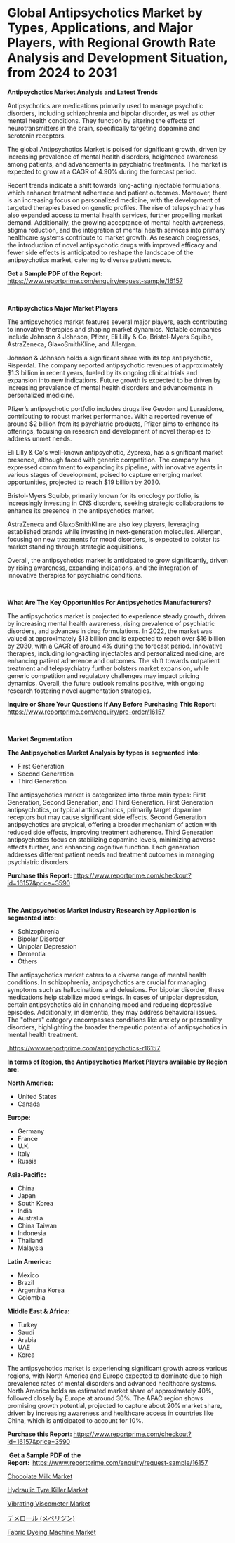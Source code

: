 <p><h1>Global Antipsychotics Market by Types, Applications, and Major Players, with Regional Growth Rate Analysis and Development Situation, from 2024 to 2031</h1></p><p><strong>Antipsychotics Market Analysis and Latest Trends</strong></p>
<p><p>Antipsychotics are medications primarily used to manage psychotic disorders, including schizophrenia and bipolar disorder, as well as other mental health conditions. They function by altering the effects of neurotransmitters in the brain, specifically targeting dopamine and serotonin receptors. </p><p>The global Antipsychotics Market is poised for significant growth, driven by increasing prevalence of mental health disorders, heightened awareness among patients, and advancements in psychiatric treatments. The market is expected to grow at a CAGR of 4.90% during the forecast period. </p><p>Recent trends indicate a shift towards long-acting injectable formulations, which enhance treatment adherence and patient outcomes. Moreover, there is an increasing focus on personalized medicine, with the development of targeted therapies based on genetic profiles. The rise of telepsychiatry has also expanded access to mental health services, further propelling market demand. Additionally, the growing acceptance of mental health awareness, stigma reduction, and the integration of mental health services into primary healthcare systems contribute to market growth. As research progresses, the introduction of novel antipsychotic drugs with improved efficacy and fewer side effects is anticipated to reshape the landscape of the antipsychotics market, catering to diverse patient needs.</p></p>
<p><strong>Get a Sample PDF of the Report:&nbsp;</strong> <a href="https://www.reportprime.com/enquiry/request-sample/16157">https://www.reportprime.com/enquiry/request-sample/16157</a></p>
<p>&nbsp;</p>
<p><strong>Antipsychotics Major Market Players</strong></p>
<p><p>The antipsychotics market features several major players, each contributing to innovative therapies and shaping market dynamics. Notable companies include Johnson & Johnson, Pfizer, Eli Lilly & Co, Bristol-Myers Squibb, AstraZeneca, GlaxoSmithKline, and Allergan.</p><p>Johnson & Johnson holds a significant share with its top antipsychotic, Risperdal. The company reported antipsychotic revenues of approximately $1.3 billion in recent years, fueled by its ongoing clinical trials and expansion into new indications. Future growth is expected to be driven by increasing prevalence of mental health disorders and advancements in personalized medicine.</p><p>Pfizer’s antipsychotic portfolio includes drugs like Geodon and Lurasidone, contributing to robust market performance. With a reported revenue of around $2 billion from its psychiatric products, Pfizer aims to enhance its offerings, focusing on research and development of novel therapies to address unmet needs.</p><p>Eli Lilly & Co's well-known antipsychotic, Zyprexa, has a significant market presence, although faced with generic competition. The company has expressed commitment to expanding its pipeline, with innovative agents in various stages of development, poised to capture emerging market opportunities, projected to reach $19 billion by 2030.</p><p>Bristol-Myers Squibb, primarily known for its oncology portfolio, is increasingly investing in CNS disorders, seeking strategic collaborations to enhance its presence in the antipsychotics market.</p><p>AstraZeneca and GlaxoSmithKline are also key players, leveraging established brands while investing in next-generation molecules. Allergan, focusing on new treatments for mood disorders, is expected to bolster its market standing through strategic acquisitions.</p><p>Overall, the antipsychotics market is anticipated to grow significantly, driven by rising awareness, expanding indications, and the integration of innovative therapies for psychiatric conditions.</p></p>
<p>&nbsp;</p>
<p><strong>What Are The Key Opportunities For Antipsychotics Manufacturers?</strong></p>
<p><p>The antipsychotics market is projected to experience steady growth, driven by increasing mental health awareness, rising prevalence of psychiatric disorders, and advances in drug formulations. In 2022, the market was valued at approximately $13 billion and is expected to reach over $16 billion by 2030, with a CAGR of around 4% during the forecast period. Innovative therapies, including long-acting injectables and personalized medicine, are enhancing patient adherence and outcomes. The shift towards outpatient treatment and telepsychiatry further bolsters market expansion, while generic competition and regulatory challenges may impact pricing dynamics. Overall, the future outlook remains positive, with ongoing research fostering novel augmentation strategies.</p></p>
<p><strong>Inquire or Share Your Questions If Any Before Purchasing This Report:</strong> <a href="https://www.reportprime.com/enquiry/pre-order/16157">https://www.reportprime.com/enquiry/pre-order/16157</a></p>
<p>&nbsp;</p>
<p><strong>Market Segmentation</strong></p>
<p><strong>The Antipsychotics Market Analysis by types is segmented into:</strong></p>
<p><ul><li>First Generation</li><li>Second Generation</li><li>Third Generation</li></ul></p>
<p><p>The antipsychotics market is categorized into three main types: First Generation, Second Generation, and Third Generation. First Generation antipsychotics, or typical antipsychotics, primarily target dopamine receptors but may cause significant side effects. Second Generation antipsychotics are atypical, offering a broader mechanism of action with reduced side effects, improving treatment adherence. Third Generation antipsychotics focus on stabilizing dopamine levels, minimizing adverse effects further, and enhancing cognitive function. Each generation addresses different patient needs and treatment outcomes in managing psychiatric disorders.</p></p>
<p><strong>Purchase this Report:&nbsp;</strong><a href="https://www.reportprime.com/checkout?id=16157&price=3590">https://www.reportprime.com/checkout?id=16157&price=3590</a></p>
<p>&nbsp;</p>
<p><strong>The Antipsychotics Market Industry Research by Application is segmented into:</strong></p>
<p><ul><li>Schizophrenia</li><li>Bipolar Disorder</li><li>Unipolar Depression</li><li>Dementia</li><li>Others</li></ul></p>
<p><p>The antipsychotics market caters to a diverse range of mental health conditions. In schizophrenia, antipsychotics are crucial for managing symptoms such as hallucinations and delusions. For bipolar disorder, these medications help stabilize mood swings. In cases of unipolar depression, certain antipsychotics aid in enhancing mood and reducing depressive episodes. Additionally, in dementia, they may address behavioral issues. The "others" category encompasses conditions like anxiety or personality disorders, highlighting the broader therapeutic potential of antipsychotics in mental health treatment.</p></p>
<p><a href="https://www.reportprime.com/antipsychotics-r16157">&nbsp;https://www.reportprime.com/antipsychotics-r16157</a></p>
<p><strong>In terms of Region, the Antipsychotics Market Players available by Region are:</strong></p>
<p>
    <p> <strong> North America: </strong>
        <ul>
            <li>United States</li>
            <li>Canada</li>
        </ul>
        </p> 
    <p> <strong> Europe: </strong>
        <ul>
            <li>Germany</li>
            <li>France</li>
            <li>U.K.</li>
            <li>Italy</li>
            <li>Russia</li>
        </ul>
        </p> 
    <p> <strong> Asia-Pacific: </strong>
        <ul>
            <li>China</li>
            <li>Japan</li>
            <li>South Korea</li>
            <li>India</li>
            <li>Australia</li>
            <li>China Taiwan</li>
            <li>Indonesia</li>
            <li>Thailand</li>
            <li>Malaysia</li>
        </ul>
        </p> 
    <p> <strong> Latin America: </strong>
        <ul>
            <li>Mexico</li>
            <li>Brazil</li>
            <li>Argentina Korea</li>
            <li>Colombia</li>
        </ul>
        </p> 
    <p> <strong> Middle East & Africa: </strong>
        <ul>
            <li>Turkey</li>
            <li>Saudi</li>
            <li>Arabia</li>
            <li>UAE</li>
            <li>Korea</li>
        </ul>
    </p>
    </p>
<p><p>The antipsychotics market is experiencing significant growth across various regions, with North America and Europe expected to dominate due to high prevalence rates of mental disorders and advanced healthcare systems. North America holds an estimated market share of approximately 40%, followed closely by Europe at around 30%. The APAC region shows promising growth potential, projected to capture about 20% market share, driven by increasing awareness and healthcare access in countries like China, which is anticipated to account for 10%.</p></p>
<p><strong>Purchase this Report: </strong><a href="https://www.reportprime.com/checkout?id=16157&price=3590">https://www.reportprime.com/checkout?id=16157&price=3590</a></p>
<p>&nbsp;<strong>Get a Sample PDF of the Report:&nbsp;&nbsp;</strong><a href="https://www.reportprime.com/enquiry/request-sample/16157">https://www.reportprime.com/enquiry/request-sample/16157</a></p>
<p><strong></strong></p>
<p><p><a href="https://medium.com/@patricbguth07/the-global-chocolate-milk-market-is-a-dynamic-and-growing-industry-cf64f1042279">Chocolate Milk Market</a></p><p><a href="https://issuu.com/reportprime-2/docs/hydraulic-tyre-killer-market-size-2_cb0050050da35b">Hydraulic Tyre Killer Market</a></p><p><a href="https://issuu.com/reportprime-2/docs/vibrating-viscometer-market-size-20_3c4a03704ff246">Vibrating Viscometer Market</a></p><p><a href="https://medium.com/@barbarakss89/demerol-meperidine-market-%E3%81%AE%E3%82%B0%E3%83%AD%E3%83%BC%E3%83%90%E3%83%AB%E5%B8%82%E5%A0%B4%E6%A6%82%E8%A6%81%E3%81%AF-%E4%B8%96%E7%95%8C%E3%81%8A%E3%82%88%E3%81%B3%E4%B8%BB%E8%A6%81%E5%B8%82%E5%A0%B4%E3%81%AB%E3%81%8A%E3%81%91%E3%82%8B%E6%A5%AD%E7%95%8C%E3%81%AB%E5%BD%B1%E9%9F%BF%E3%82%92%E4%B8%8E%E3%81%88%E3%82%8B%E4%B8%BB%E8%A6%81%E3%81%AA%E3%83%88%E3%83%AC%E3%83%B3%E3%83%89%E3%81%AB%E3%81%A4%E3%81%84%E3%81%A6-%E7%8B%AC%E8%87%AA%E3%81%AE%E8%A6%96%E7%82%B9%E3%82%92%E6%8F%90%E4%BE%9B%E3%81%97%E3%81%BE%E3%81%99-628212597a71">デメロール (メペリジン)</a></p><p><a href="https://www.linkedin.com/pulse/insights-fabric-dyeing-machine-industry-market-financial-status-eybyc?trackingId=V1B69ilWSTW8E6nKvEBFOg%3D%3D">Fabric Dyeing Machine Market</a></p></p>
